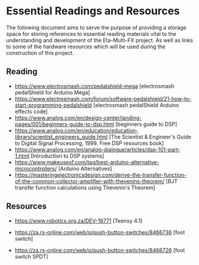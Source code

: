 # Essential Readings and Resources

The following document aims to serve the purpose of providing a storage space for storing references to essential reading materials vital to the understanding and development of the Eta-Multi-FX project. As well as links to some of the hardware resources which will be used during the construction of this project. 

## Reading

- https://www.electrosmash.com/pedalshield-mega [electrosmash pedalShield for Arduino Mega]
- https://www.electrosmash.com/forum/software-pedalshield/21-how-to-start-programming-pedalshield [electrosmash pedalShield Arduino effects code]
- https://www.analog.com/en/design-center/landing-pages/001/beginners-guide-to-dsp.html [beginners guide to DSP]
- https://www.analog.com/en/education/education-library/scientist_engineers_guide.html [The Scientist & Engineer's Guide to Digital Signal Processing, 1999. Free  DSP resources book]
- https://www.analog.com/en/analog-dialogue/articles/dsp-101-part-1.html [Introduction to DSP systems]
- https://www.makeuseof.com/tag/best-arduino-alternative-microcontrollers/ [Arduino Alternatives]
- https://masteringelectronicsdesign.com/derive-the-transfer-function-of-the-common-collector-amplifier-with-thevenins-theorem/ [BJT transfer function calculations using Thevenin's Theorem]



## Resources

- https://www.robotics.org.za/DEV-16771 [Teensy 4.1]

- https://za.rs-online.com/web/p/push-button-switches/8466736 [foot switch]

- https://za.rs-online.com/web/p/push-button-switches/8466726 [foot switch SPDT]



